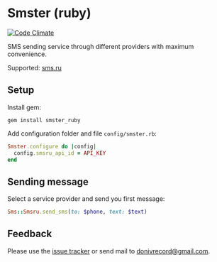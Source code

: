 # Smster (ruby)
[![Code Climate](https://codeclimate.com/github/IlyaDonskikh/smster_ruby/badges/gpa.svg)](https://codeclimate.com/github/IlyaDonskikh/smster_ruby)

SMS sending service through different providers with maximum convenience.

Supported: [sms.ru](http://sms.ru/)

## Setup

Install gem:

```gem install smster_ruby```

Add configuration folder and file ```config/smster.rb```:

```ruby
Smster.configure do |config|
  config.smsru_api_id = API_KEY
end
```

## Sending message

Select a service provider and send you first message:

```ruby
Sms::Smsru.send_sms(to: $phone, text: $text)
```

## Feedback

Please use the [issue tracker](https://github.com/IlyaDonskikh/smster_ruby/issues) or send mail to [donivrecord@gmail.com](mailto:donivrecord@gmail.com).

